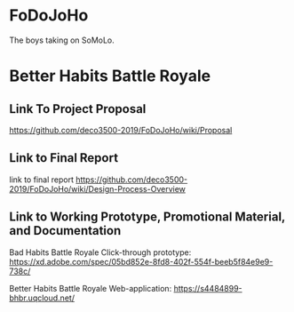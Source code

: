 # FoDoJoHo
The boys taking on SoMoLo.

# Better Habits Battle Royale

## Link To Project Proposal
https://github.com/deco3500-2019/FoDoJoHo/wiki/Proposal

## Link to Final Report
link to final report
https://github.com/deco3500-2019/FoDoJoHo/wiki/Design-Process-Overview

## Link to Working Prototype, Promotional Material, and Documentation
Bad Habits Battle Royale Click-through prototype:
https://xd.adobe.com/spec/05bd852e-8fd8-402f-554f-beeb5f84e9e9-738c/ 

Better Habits Battle Royale Web-application:
https://s4484899-bhbr.uqcloud.net/
